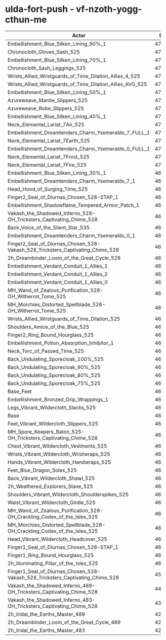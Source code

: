 # ulda-fort-push - vf-nzoth-yogg-cthun-me
| Actor | DPS | Increase |
|---|:---:|:---:|
|Embellishment_Blue_Silken_Lining_90%_1|479054|3.01%|
|Chronocloth_Gloves_Sash_525|476333|2.42%|
|Embellishment_Blue_Silken_Lining_70%_1|476007|2.35%|
|Chronocloth_Sash_Leggings_525|475521|2.25%|
|Wrists_Allied_Wristguards_of_Time_Dilation_Allies_4_525|475395|2.22%|
|Wrists_Allied_Wristguards_of_Time_Dilation_Allies_AVG_525|473419|1.80%|
|Embellishment_Blue_Silken_Lining_50%_1|472831|1.67%|
|Azureweave_Mantle_Slippers_525|472531|1.60%|
|Azureweave_Robe_Slippers_525|472459|1.59%|
|Embellishment_Blue_Silken_Lining_40%_1|471393|1.36%|
|Neck_Elemental_Lariat_7Air_525|471344|1.35%|
|Embellishment_Dreamtenders_Charm_Ysemeralds_7_FULL_1|470967|1.27%|
|Neck_Elemental_Lariat_7Earth_525|470598|1.19%|
|Embellishment_Dreamtenders_Charm_Ysemeralds_0_FULL_1|470537|1.18%|
|Neck_Elemental_Lariat_7Frost_525|470352|1.14%|
|Neck_Elemental_Lariat_7Fire_525|470117|1.09%|
|Embellishment_Blue_Silken_Lining_30%_1|469747|1.01%|
|Embellishment_Dreamtenders_Charm_Ysemeralds_7_1|469742|1.00%|
|Head_Hood_of_Surging_Time_525|469518|0.96%|
|Finger2_Seal_of_Diurnas_Chosen_528-STAP_1|469459|0.94%|
|Embellishment_Shadowflame_Tempered_Armor_Patch_1|469165|0.88%|
|Vakash_the_Shadowed_Inferno_528-OH_Tricksters_Captivating_Chime_528|469101|0.87%|
|Back_Voice_of_the_Silent_Star_535|469098|0.87%|
|Embellishment_Dreamtenders_Charm_Ysemeralds_0_1|469072|0.86%|
|Finger2_Seal_of_Diurnas_Chosen_528-Vakash_528_Tricksters_Captivating_Chime_528|468738|0.79%|
|2h_Dreambinder_Loom_of_the_Great_Cycle_528|468259|0.69%|
|Embellishment_Verdant_Conduit_1_Allies_1|468258|0.69%|
|Embellishment_Verdant_Conduit_1_Allies_2|468252|0.68%|
|Embellishment_Verdant_Conduit_1_Allies_0|467987|0.63%|
|MH_Wand_of_Zealous_Purification_528-OH_Witherrot_Tome_525|467535|0.53%|
|MH_Morchies_Distorted_Spellblade_528-OH_Witherrot_Tome_525|467119|0.44%|
|Wrists_Allied_Wristguards_of_Time_Dilation_525|466651|0.34%|
|Shoulders_Amice_of_the_Blue_525|466027|0.21%|
|Finger2_Ring_Bound_Hourglass_525|465721|0.14%|
|Embellishment_Potion_Absorption_Inhibitor_1|465644|0.12%|
|Neck_Torc_of_Passed_Time_525|465586|0.11%|
|Back_Undulating_Sporecloak_100%_525|465549|0.10%|
|Back_Undulating_Sporecloak_90%_525|465439|0.08%|
|Back_Undulating_Sporecloak_80%_525|465316|0.05%|
|Back_Undulating_Sporecloak_75%_525|465307|0.05%|
|Base_Feet|465272|0.04%|
|Embellishment_Bronzed_Grip_Wrappings_1|465242|0.04%|
|Legs_Vibrant_Wildercloth_Slacks_525|465105|0.01%|
|Base|465069|0.00%|
|Feet_Vibrant_Wildercloth_Slippers_525|465006|-0.01%|
|MH_Spore_Keepers_Baton_525-OH_Tricksters_Captivating_Chime_528|464993|-0.02%|
|Chest_Vibrant_Wildercloth_Vestments_525|464794|-0.06%|
|Wrists_Vibrant_Wildercloth_Wristwraps_525|464762|-0.07%|
|Hands_Vibrant_Wildercloth_Handwraps_525|464752|-0.07%|
|Feet_Blue_Dragon_Soles_525|464508|-0.12%|
|Back_Vibrant_Wildercloth_Shawl_525|464487|-0.13%|
|2h_Weathered_Explorers_Stave_525|463972|-0.24%|
|Shoulders_Vibrant_Wildercloth_Shoulderspikes_525|463843|-0.26%|
|Waist_Vibrant_Wildercloth_Girdle_525|463725|-0.29%|
|MH_Wand_of_Zealous_Purification_528-OH_Crackling_Codex_of_the_Isles_525|463723|-0.29%|
|MH_Morchies_Distorted_Spellblade_528-OH_Crackling_Codex_of_the_Isles_525|463297|-0.38%|
|Head_Vibrant_Wildercloth_Headcover_525|463017|-0.44%|
|Finger1_Seal_of_Diurnas_Chosen_528-STAP_1|462932|-0.46%|
|Finger1_Ring_Bound_Hourglass_525|462209|-0.61%|
|2h_Illuminating_Pillar_of_the_Isles_525|461367|-0.80%|
|Finger1_Seal_of_Diurnas_Chosen_528-Vakash_528_Tricksters_Captivating_Chime_528|458382|-1.44%|
|Vakash_the_Shadowed_Inferno_489-OH_Tricksters_Captivating_Chime_528|443547|-4.63%|
|Vakash_the_Shadowed_Inferno_483-OH_Tricksters_Captivating_Chime_528|439959|-5.40%|
|2h_Iridal_the_Earths_Master_489|429521|-7.64%|
|2h_Dreambinder_Loom_of_the_Great_Cycle_489|428782|-7.80%|
|2h_Iridal_the_Earths_Master_483|424033|-8.82%|
